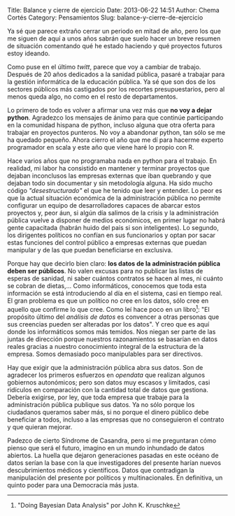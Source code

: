 Title: Balance y cierre de ejercicio
Date: 2013-06-22 14:51
Author: Chema Cortés
Category: Pensamientos
Slug: balance-y-cierre-de-ejercicio

Ya sé que parece extraño cerrar un periodo en mitad de año, pero los que me siguen de aquí a unos años sabrán que suelo hacer un breve resumen de situación comentando qué he estado haciendo y qué proyectos futuros estoy ideando.

Como puse en el último *twitt*, parece que voy a cambiar de trabajo. Después de 20 años dedicados a la sanidad pública, pasaré a trabajar para la gestión informática de la educación pública. Ya sé que son dos de los sectores públicos más castigados por los recortes presupuestarios, pero al menos queda algo, no como en el resto de departamentos.

Lo primero de todo es volver a afirmar una vez más que **no voy a dejar python**. Agradezco los mensajes de ánimo para que continúe participando en la comunidad hispana de python, incluso alguna que otra oferta para trabajar en proyectos punteros. No voy a abandonar python, tan sólo se me ha quedado pequeño. Ahora cierro el año que me dí para hacerme experto programador en scala y este año que viene haré lo propio con R.

Hace varios años que no programaba nada en python para el trabajo. En realidad, mi labor ha consistido en mantener y terminar proyectos que dejaban inconclusos las empresas externas que iban quebrando y que dejaban todo sin documentar y sin metodología alguna. Ha sido mucho código *"desestructurado"* el que he tenido que leer y entender. Lo peor es que la actual situación económica de la administración pública no permite configurar un equipo de desarrolladores capaces de abarcar estos proyectos y, peor áun, si algún día salimos de la crisis y la administración pública vuelve a disponer de medios económicos, en primer lugar no habrá gente capacitada (habrán huido del pais si son inteligentes). Lo segundo, los dirigentes políticos no confían en sus funcionarios y optan por sacar estas funciones del control público a empresas externas que puedan manipular y de las que puedan beneficiarse en exclusiva.

Porque hay que decirlo bien claro: **los datos de la administración pública deben ser públicos**. No valen excusas para no publicar las listas de esperas de sanidad, ni saber cuántos contratos se hacen al mes, ni cuánto se cobran de dietas,... Como informáticos, conocemos que toda esta información se está introduciendo al día en el sistema, casi en tiempo real. El gran problema es que un político no cree en los datos, sólo cree en aquello que confirme lo que cree. Como leí hace poco en un libro[^1]: "El propósito último del *análisis de datos* es convencer a otras personas que sus creencias pueden ser alteradas por los datos". Y creo que es aquí donde los informáticos somos más temidos. Nos niegan ser parte de las juntas de dirección porque nuestros razonamientos se basarían en datos reales gracias a nuestro conocimiento integral de la estructura de la empresa. Somos demasiado poco manipulables para ser directivos.

Hay que exigir que la administración pública abra sus datos. Son de agradecer los primeros esfuerzos en *opendata* que realizan algunos gobiernos autonómicos; pero son datos muy escasos y limitados, casi ridículos en comparación con la cantidad total de datos que gestiona. Debería exigirse, por ley, que toda empresa que trabaje para la administración pública publique sus datos. Ya no sólo porque los ciudadanos queramos saber más, si no porque el dinero público debe beneficiar a todos, incluso a las empresas que no conseguieron el contrato y que quieran mejorar.

Padezco de cierto Síndrome de Casandra, pero si me preguntaran cómo pienso que será el futuro, imagino en un mundo inhundado de datos abiertos. La huella que dejaron generaciones pasadas en este océano de datos serían la base con la que investigadores del presente harían nuevos descubrimientos médicos y científicos. Datos que contradigan la manipulación del presente por políticos y multinacionales. En definitiva, un quinto poder para una Democracia más justa.


[^1]: "Doing Bayesian Data Analysis" por John K. Kruschke
